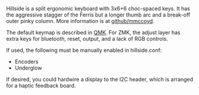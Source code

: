 Hillside is a split ergonomic keyboard with 3x6+6 choc-spaced keys.
It has the aggressive stagger of the Ferris but a longer thumb arc and a break-off outer pinky column.
More information is at [github/mmccoyd](https://github.com/mmccoyd/hillside/).

The default keymap is described in
  [QMK](https://github.com/qmk/qmk_firmware/tree/master/keyboards/handwired/hillside).
For ZMK, the adjust layer has extra keys for bluetooth, reset, output, and a lack of RGB controls.

If used, the following must be manually enabled in hillside.conf:
- Encoders
- Underglow

If desired, you could hardwire a display to the I2C header,
  which is arranged for a haptic feedback board.
